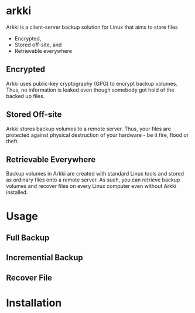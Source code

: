 # arkki
Arkki is a client-server backup solution for Linux that aims to store files

  * Encrypted,
  * Stored off-site, and
  * Retrievable everywhere

## Encrypted

Arkki uses public-key cryptography (GPG) to encrypt backup volumes.  Thus, no
information is leaked even though somebody got
hold of the backed up files.

## Stored Off-site

Arkki stores backup volumes to a remote server.  Thus, your files are
protected against physical destruction of your hardware - be it fire, flood or
theft.

## Retrievable Everywhere

Backup volumes in Arkki are created with standard Linux tools and stored as
ordinary files onto a remote server.  As such, you can retrieve backup volumes
and recover files on every Linux computer even without Arkki installed.


# Usage

## Full Backup

## Incremential Backup

## Recover File


# Installation 

